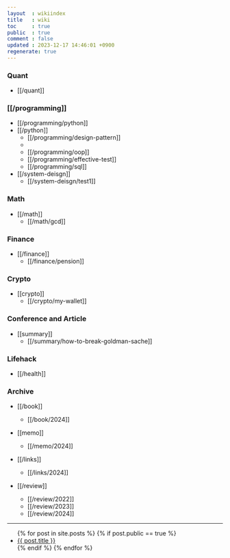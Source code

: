 ```yaml
---
layout  : wikiindex
title   : wiki
toc     : true
public  : true
comment : false
updated : 2023-12-17 14:46:01 +0900
regenerate: true
---
```


### Quant 
* [[/quant]]


### [[/programming]]
* [[/programming/python]]
* [[/python]]
    * [[/programming/design-pattern]]
    * 
    * [[/programming/oop]]
    * [[/programming/effective-test]]
    * [[/programming/sql]]
* [[/system-deisgn]]
    * [[/system-deisgn/test1]]  

### Math
* [[/math]]
    * [[/math/gcd]]

### Finance
* [[/finance]]
    * [[/finance/pension]]

### Crypto
* [[crypto]]
    * [[/crypto/my-wallet]]

### Conference and Article
* [[summary]]
    * [[/summary/how-to-break-goldman-sache]]
### Lifehack
* [[/health]]

### Archive
* [[/book]]
    * [[/book/2024]]

* [[memo]]
    * [[/memo/2024]]

* [[/links]]
    * [[/links/2024]]

* [[/review]]
    * [[/review/2022]]
    * [[/review/2023]]
    * [[/review/2024]]

---
<div>
    <ul>
{% for post in site.posts %}
    {% if post.public == true %}
        <li>
            <a class="post-link" href="{{ post.url | prepend: site.baseurl }}">
                {{ post.title }}
            </a>
        </li>
    {% endif %}
{% endfor %}
    </ul>
</div>

